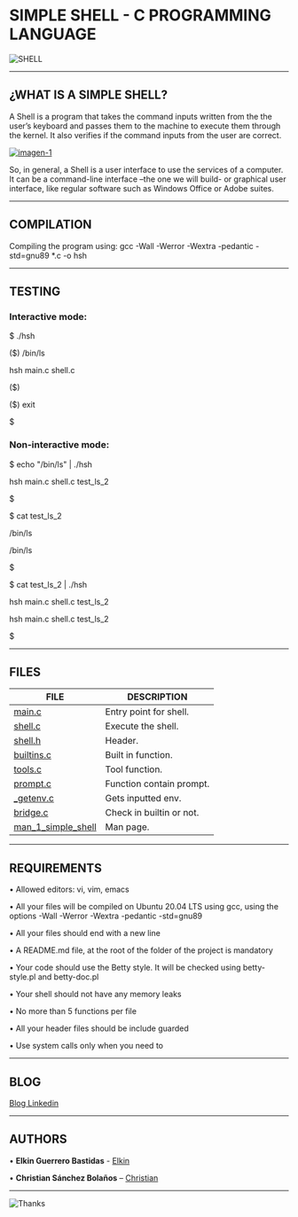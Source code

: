 # SIMPLE SHELL - C PROGRAMMING LANGUAGE 

![SHELL](https://media.giphy.com/media/26tn33aiTi1jkl6H6/giphy.gif)

---

## ¿WHAT IS A SIMPLE SHELL?

A Shell is a program that takes the command inputs written from the the user’s keyboard and passes them to the machine to execute them through the kernel. It also verifies if the command inputs from the user are correct.

<a href="https://ibb.co/dKc0QYM"><img src="https://i.ibb.co/zf5hSvx/imagen-1.jpg" alt="imagen-1" border="0"></a>

So, in general, a Shell is a user interface to use the services of a computer. It can be a command-line interface –the one we will build- or graphical user interface, like regular software such as Windows Office or Adobe suites.

---

## COMPILATION

Compiling the program using: gcc -Wall -Werror -Wextra -pedantic -std=gnu89 *.c -o hsh

---

## TESTING

### Interactive mode:

$ ./hsh

($) /bin/ls

hsh main.c shell.c

($)

($) exit

$

### Non-interactive mode:

$ echo "/bin/ls" | ./hsh

hsh main.c shell.c test_ls_2

$

$ cat test_ls_2

/bin/ls

/bin/ls

$

$ cat test_ls_2 | ./hsh

hsh main.c shell.c test_ls_2

hsh main.c shell.c test_ls_2

$

---

## FILES

FILE|DESCRIPTION
---|---
[main.c](./main.c)|Entry point for shell.
[shell.c](./shell.c)|Execute the shell.
[shell.h](./shell.h)|Header.
[builtins.c](./builtins.c)|Built in function.
[tools.c](./tools.c)|Tool function.
[prompt.c](./prompt.c)|Function contain prompt.
[_getenv.c](./_getenv.c)|Gets inputted env.
[bridge.c](./bridge.c)|Check in builtin or not.
[man_1_simple_shell](./man_1_simple_shell)|Man page.

---

## REQUIREMENTS

• Allowed editors: vi, vim, emacs

• All your files will be compiled on Ubuntu 20.04 LTS using gcc, using the options -Wall -Werror -Wextra -pedantic -std=gnu89

• All your files should end with a new line

• A README.md file, at the root of the folder of the project is mandatory

• Your code should use the Betty style. It will be checked using betty-style.pl and betty-doc.pl

• Your shell should not have any memory leaks

• No more than 5 functions per file

• All your header files should be include guarded

• Use system calls only when you need to

---

## BLOG

[Blog Linkedin](https://www.linkedin.com/pulse/what-happens-when-ls-l-written-shell-sanchez-bola%25C3%25B1os-2f/?trackingId=AtLSOWv3R2CxLqRTxx7QLw%3D%3D)

---

## AUTHORS

• **Elkin Guerrero Bastidas** - [Elkin](https://github.com/elkinguerrero007)

• **Christian Sánchez Bolaños** – [Christian](https://github.com/cristaker)

---

![Thanks](https://media.giphy.com/media/l3q2FnW3yZRJVZH2g/giphy.gif)


